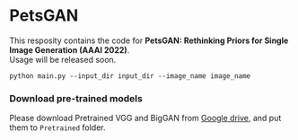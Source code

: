 # PetsGAN

This resposity contains the code for **PetsGAN: Rethinking Priors for Single Image Generation (AAAI 2022)**. \
Usage will be released soon.

```
python main.py --input_dir input_dir --image_name image_name 
```

### Download pre-trained models
Please download Pretrained VGG and BigGAN from [Google drive](https://drive.google.com/drive/folders/1PCjfGss6Ewc9AeZN3gey3ZSHPPHlgTGM?usp=sharing), and put them to `Pretrained` folder.
